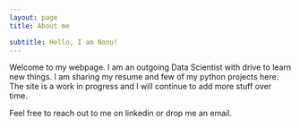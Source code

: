 ```yaml
---
layout: page
title: About me

subtitle: Hello, I am Nonu!
---
```


Welcome to my webpage. I am an outgoing Data Scientist with drive to learn new things.
I am sharing my resume and few of my python projects here. The site is a work in progress and I will continue to add more stuff over time. 

Feel free to reach out to me on linkedin or drop me an email.

